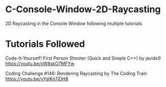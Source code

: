 # C-Console-Window-2D-Raycasting
2D Raycasting in the Console Window following multiple tutorials

# Tutorials Followed
Code-It-Yourself! First Person Shooter (Quick and Simple C++) by javidx9 https://youtu.be/xW8skO7MFYw

Coding Challenge #146: Rendering Raycasting by The Coding Train https://youtu.be/vYgIKn7iDH8

